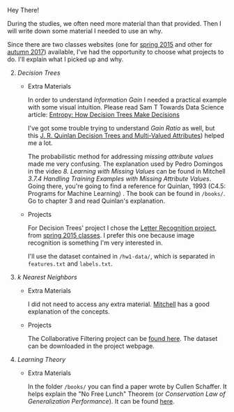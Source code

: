 Hey There!

During the studies, we often need more material than that provided. Then I will write down some material I needed to use an why.

Since there are two classes websites (one for [spring 2015](https://courses.cs.washington.edu/courses/cse446/15sp/) and other for [autumn 2017](https://courses.cs.washington.edu/courses/csep546/17au/)) available, I've had the opportunity to choose what projects to do. I'll explain what I picked up and why.

2. _Decision Trees_
    * Extra Materials

        In order to understand _Information Gain_ I needed a practical example with some visual intuition. Please read Sam T Towards Data Science article: [Entropy: How Decision Trees Make Decisions](https://towardsdatascience.com/entropy-how-decision-trees-make-decisions-2946b9c18c8)
    
        I've got some trouble trying to understand _Gain Ratio_ as well, but this [J. R. Quinlan Decision Trees and Multi-Valued Attributes](https://aitopics.org/download/classics:BEBDCE7E)) helped me a lot.
    
        The probabilistic method for addressing _missing attribute values_ made me very confusing. The explanation used by Pedro Domingos in the video _8. Learning with Missing Values_ can be found in Mitchell _3.7.4 Handling Training Examples with Missing Attribute Values_. Going there, you're going to find a reference for Quinlan, 1993 (C4.5: Programs for Machine Learning) . The book can be found in ```/books/```. Go to chapter 3 and read Quinlan's explanation.

    * Projects
    
        For Decision Trees' project I chose the [Letter Recognition project](https://courses.cs.washington.edu/courses/cse446/15sp/assignments/1/hw1.pdf), from [spring 2015 classes](https://courses.cs.washington.edu/courses/cse446/15sp/). I prefer this one because image recognition is something I'm very interested in.

        I'll use the dataset contained in ```/hw1-data/```, which is separated in ```features.txt``` and ```labels.txt```. 

4. _k Nearest Neighbors_
    * Extra Materials

        I did not need to access any extra material. [Mitchell](https://books.google.com.br/books/about/Machine_Learning.html?id=EoYBngEACAAJ&redir_esc=y) has a good explanation of the concepts.

    * Projects

        The Collaborative Filtering project can be [found here](https://courses.cs.washington.edu/courses/csep546/17au/psetwww/2/).  The dataset can be downloaded in the project webpage.    

8. _Learning Theory_
    * Extra Materials

        In the folder ```/books/``` you can find a paper wrote by Cullen Schaffer. It helps explain the "No Free Lunch" Theorem (or _Conservation Law of Generalization Performance_). It can be found [here](http://dml.cs.byu.edu/~cgc/docs/mldm_tools/Reading/LCG.pdf).

